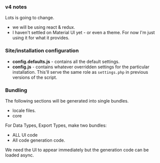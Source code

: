 ### v4 notes

Lots is going to change. 

- we will be using react & redux. 
- I haven't settled on Material UI yet - or even a theme. For now I'm just using it for what it provides.


### Site/installation configuration 

- **config.defaults.js** - contains all the default settings. 
- **config.js** - contains whatever overridden settings for the particular installation. This'll serve the 
same role as `settings.php` in previous versions of the script. 


### Bundling

The following sections will be generated into single bundles.

- locale files. 
- core 

For Data Types, Export Types, make two bundles:
- ALL UI code
- All code generation code. 

We need the UI to appear immediately but the generation code can be loaded async.  
